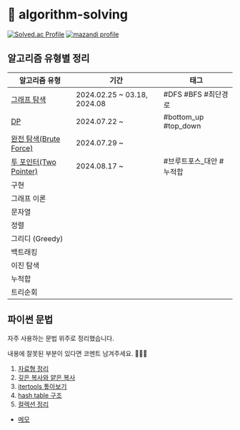 # 🐯 algorithm-solving

[![Solved.ac Profile](http://mazassumnida.wtf/api/v2/generate_badge?boj=leedrkr323&hide_border=true)](https://solved.ac/leedrkr323/)
[![mazandi profile](http://mazandi.herokuapp.com/api?handle=leedrkr323&theme=warm)](https://solved.ac/leedrkr323/)

## 알고리즘 유형별 정리

| 알고리즘 유형                                         | 기간                          | 태그                   |
|-------------------------------------------------|-----------------------------|----------------------|
| [그래프 탐색](BOJ/graph_traversal/README.md)         | 2024.02.25 ~ 03.18, 2024.08 | #DFS #BFS #최단경로      |
| [DP](BOJ/dynamic_programming/README.md)         | 2024.07.22 ~                | #bottom_up #top_down |
| [완전 탐색(Brute Force)](BOJ/brute_force/README.md) | 2024.07.29 ~                |                      |
| [투 포인터(Two Pointer)](BOJ/two_pointer/README.md) | 2024.08.17 ~                | #브루트포스_대안 #누적합       |
| 구현                                              |                             |                      |
| 그래프 이론                                          |                             |                      |
| 문자열                                             |                             |                      |
| 정렬                                              |                             |                      |
| 그리디 (Greedy)                                    |                             |                      |
| 백트래킹                                            |                             |                      |
| 이진 탐색                                           |                             |                      |
| 누적합                                             |                             |                      |
| 트리순회                                            |                             |                      |

## 파이썬 문법

자주 사용하는 문법 위주로 정리했습니다.

내용에 잘못된 부분이 있다면 코멘트 남겨주세요. 🙇🏻‍♀️

1. [자료형 정리](/python/data_type.md)
2. [깊은 복사와 얕은 복사](/python/copy.md)
3. [itertools 톺아보기](/python/itertools.md)
4. [hash table 구조](/python/hashtable.md)
5. [컬렉션 정리](/python/collection.md)

+ [메모](python/convention.md)
